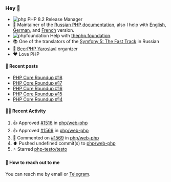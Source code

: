 ### Hey 👋

- ![php](https://user-images.githubusercontent.com/4685504/174548850-037dfd35-3b33-4154-9c50-95efd45ba66a.png) PHP 8.2 Release Manager
- 📖 Maintainer of the [Russian PHP documentation](https://github.com/php/doc-ru), also I help with [English](https://github.com/php/doc-en), [German](https://github.com/php/doc-de), and [French](https://github.com/php/doc-fr) version.
- ![phpfoundation](https://user-images.githubusercontent.com/4685504/174548733-72f62c18-f57e-47a6-8201-cb3d87e06b98.png) Help with [thephp.foundation](https://github.com/ThePHPF/thephp.foundation).
- 📚 One of the translators of
  the [Symfony 5: The Fast Track](https://symfony.com/doc/current/the-fast-track/ru/index.html)
  in Russian
- 🍻 [BeerPHP Yaroslavl](https://github.com/beerphp/yaroslavl) organizer
- ❤️ Love PHP

#### 📜 Recent posts

<!-- BLOG-POST-LIST:START -->
- [PHP Core Roundup #18](https://thephp.foundation/blog/2023/11/01/php-core-roundup-18/)
- [PHP Core Roundup #17](https://thephp.foundation/blog/2023/10/01/php-core-roundup-17/)
- [PHP Core Roundup #16](https://thephp.foundation/blog/2023/09/01/php-core-roundup-16/)
- [PHP Core Roundup #15](https://thephp.foundation/blog/2023/08/01/php-core-roundup-15/)
- [PHP Core Roundup #14](https://thephp.foundation/blog/2023/07/01/php-core-roundup-14/)
<!-- BLOG-POST-LIST:END -->

#### 👨‍💻 Recent Activity

<!--RECENT_ACTIVITY:start-->
1. 👍 Approved [#1516](https://github.com/php/web-php/pull/1516#pullrequestreview-3403148372) in [php/web-php](https://github.com/php/web-php)<br>
2. 👍 Approved [#1569](https://github.com/php/web-php/pull/1569#pullrequestreview-3403125447) in [php/web-php](https://github.com/php/web-php)<br>
3. 💬 Commented on [#1569](https://github.com/php/web-php/pull/1569#issuecomment-3471962174) in [php/web-php](https://github.com/php/web-php)<br>
4. ⬆️ Pushed undefined commit(s) to [php/web-php](https://github.com/php/web-php)<br>
5. ⭐ Starred [php-testo/testo](https://github.com/php-testo/testo)<br>
<!--RECENT_ACTIVITY:end-->

#### 💌 How to reach out to me

You can reach me by email or [Telegram](https://t.me/saundefined).
